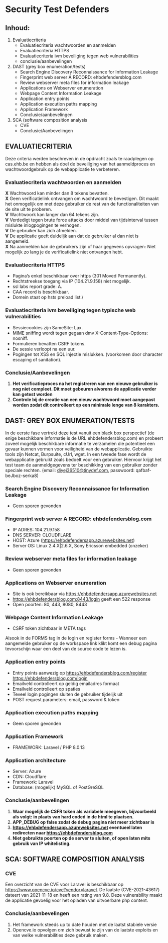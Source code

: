 # Security Test Defenders
## Inhoud:
1.	Evaluatiecriteria
    - Evaluatiecriteria wachtwoorden en aanmelden
    - Evaluatiecriteria HTTPS
    - Evaluatiecriteria ivm beveiliging tegen web vulnerabilities
    - conclusie/aanbevelingen
2.	DAST (grey box enumeration/tests)
    - Search Engine Discovery Reconnaissance for Information Leakage
    - Fingerprint web server A RECORD: ehbdefendersblog.com
    - Review webserver meta files for information leakage
    - Applications on Webserver enumeration
    - Webpage Content Information Leakage	
    - Application entry points
    - Application execution paths mapping
    - Application Framework
    - Conclusie/aanbevelingen
3.	SCA (software composition analysis
    - CVE
    - Conclusie/Aanbevelingen
	
## EVALUATIECRITERIA
Deze criteria werden beschreven in de opdracht zoals te raadplegen op cas.ehb.be en hebben als doel de beveiliging van het aanmeldproces en wachtwoordgebruik op de webapplicatie te verbeteren.

### Evaluatiecriteria wachtwoorden en aanmelden
**X** Wachtwoord kan minder dan 8 tekens bevatten. \
**X** Geen verificatielink ontvangen om wachtwoord te bevestigen. Dit maakt het onmogelijk om met deze gebruiker de rest van de functionaliteiten van de site uit te proberen. \
**V** Wachtwoork kan langer dan 64 tekens zijn. \
**V** Verdedigt tegen brute force attacks door middel van tijdsinterval tussen mislukte inlogpogingen te verhogen. \
**V** De gebruiker kan zich afmelden.\
**V** De applicatie geeft duidelijk aan dat de gebruiker al dan niet is aangemeld. \
**X** Na aanmelden kan de gebruikers zijn of haar gegevens opvragen: Niet mogelijk zo lang je de verificatielink niet ontvangen hebt.

### Evaluatiecriteria HTTPS
- Pagina’s enkel beschikbaar over https (301 Moved Permanently).
- Rechtstreekse toegang via IP (104.21.9.158) niet mogelijk.
- ssl labs report grade: A.
- CAA record is beschikbaar.
- Domein staat op hsts preload list.\

### Evaluatiecriteria ivm beveiliging tegen typische web vulnerabilities
- Sessiecookies zijn SameSite: Lax.
- MIME sniffing wordt tegen gegaan dmv X-Content-Type-Options: nosniff.
- Formulieren bevatten CSRF tokens.
- De sessie verloopt na een uur.
- Pogingen tot XSS en SQL injectie mislukken. (voorkomen door character escaping of sanitation).

### Conclusie/Aanbevelingen
1.	**Het verificatieproces na het registreren van een nieuwe gebruiker is nog niet compleet. Dit moet gebeuren alvorens de applicatie verder kan getest worden**
2.	**Controle bij de creatie van een nieuw wachtwoord moet aangepast worden zodat dit controlleert op een minimale lenge van 8 karakters.**

## DAST: GREY BOX ENUMERATION/TESTS
In de eerste fase vertrekt deze test vanuit een black box perspectief (de enige beschikbare informatie is de URL ehbdefendersblog.com) en probeert zoveel mogelijk beschikbare informatie te verzamelen die potentieel een gevaar kunnen vormen voor veiligheid van de webapplicatie.
Gebruikte tools zijn Netcat, Burpsuite, cUrl, wget.
In een tweede fase wordt de webapplicatie gebruikt zoals bedoelt voor een gebruiker. 
Hiervoor krijgt het test team de aanmeldgegevens ter beschikking van een gebruiker zonder speciale rechten. (email: diyej36510@tinydef.com, passwoord: qafbaf-beJboz-serka8)

### Search Engine Discovery Reconnaissance for Information Leakage
-	Geen sporen gevonden

### Fingerprint web server A RECORD: ehbdefendersblog.com
-	IP ADRES: 104.21.9.158
-	DNS SERVER: CLOUDFLARE
-	HOST: Azure (https://ehbdefendersapp.azurewebsites.net)
-	Server OS: Linux 2.4.X|2.6.X, Sony Ericsson embedded (onzeker)

### Review webserver meta files for information leakage
-	Geen sporen gevonden

### Applications on Webserver enumeration
-	Site is ook bereikbaar via https://ehbdefendersapp.azurewebsites.net
-	https://ehbdefendersblog.com:8443/login geeft een 522 response
-	Open poorten: 80, 443, 8080, 8443

### Webpage Content Information Leakage	
-	CSRF token zichtbaar in META tags
<meta name="csrf-token" content="Z77mkVjjIe1BwkSQOif1hFSpgixvLYWK7kqf3Sx8">
Alsook in de FORMS tag in de login en register forms
-	Wanneer een aangemelde gebruiker op de workspace link klikt komt een debug pagina tevoorschijn waar een deel van de source code te lezen is. 

### Application entry points
-	Entry points aanwezig op
https://ehbdefendersblog.com/register
https://ehbdefendersblog.com/login
- Emailveld controlleert op geldig emailadres formaat
- Emailveld controlleert op spaties
- Teveel login pogingen sluiten de gebruiker tijdelijk uit
- POST request parameters: email, password & token

### Application execution paths mapping
-	Geen sporen gevonden

### Application Framework
-	FRAMEWORK: Laravel / PHP 8.0.13

### Application architecture
-	Server: Azure
-	CDN: Cloudflare
-	Framework: Laravel
-	Database: (mogelijk) MySQL of  PostGreSQL 

### Conclusie/aanbevelingen
1.	**Waar mogelijk de CSFR token als variabele meegeven, bijvoorbeeld als volgt: <input type="hidden" name="_token" value="{{ csrf_token() }}"/> in plaats van hard coded in de html te plaatsen.**
2.	**APP_DEBUG op false zodat de debug pagina niet meer zichtbaar is**
3.	**https://ehbdefendersapp.azurewebsites.net eventueel laten redirecten naar https://ehbdefendersblog.com**
4.	**Niet gebruikte poorten op de server te sluiten, of open laten mits gebruik van IP whitelisting.**

## SCA: SOFTWARE COMPOSITION ANALYSIS

### CVE 
Een overzicht van de CVE voor Laravel is beschikbaar op https://www.opencve.io/cve?vendor=laravel.
De laatste (CVE-2021-43617) dateert van 2021-11-18 en heeft een rating van 9.8. Deze vulnerability maakt de applicatie gevoelig voor het opladen van uitvoerbare php content.

### Conclusie/aanbevelingen
1.	Het framework steeds up to date houden met de laatst stabiele versie
2.	Opencve.io opvolgen om zich bewust te zijn van de laatste exploits en van welke vulnerabilities deze gebruik maken.
